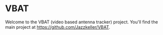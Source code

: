 # VBAT

Welcome to the VBAT (video based antenna tracker) project.
You'll find the main project at https://github.com/Jazzkeller/VBAT.

